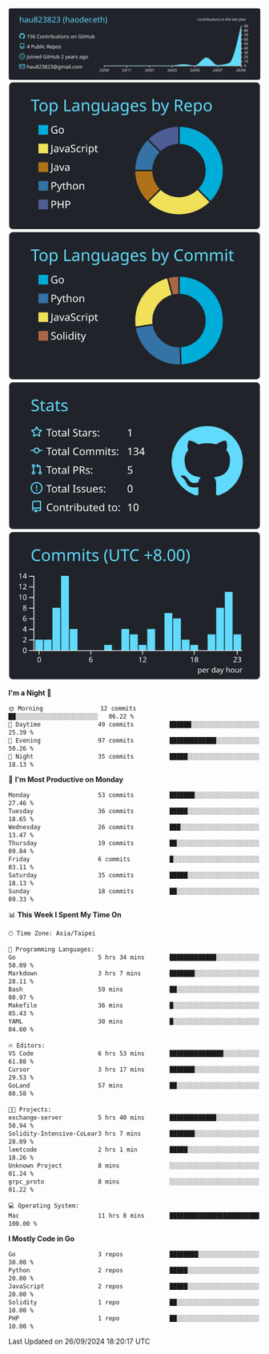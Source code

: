 [![](https://raw.githubusercontent.com/hau823823/hau823823/master/profile-summary-card-output/react/0-profile-details.svg)](https://github.com/vn7n24fzkq/github-profile-summary-cards)
[![](https://raw.githubusercontent.com/hau823823/hau823823/master/profile-summary-card-output/react/1-repos-per-language.svg)](https://github.com/vn7n24fzkq/github-profile-summary-cards) [![](https://raw.githubusercontent.com/hau823823/hau823823/master/profile-summary-card-output/react/2-most-commit-language.svg)](https://github.com/vn7n24fzkq/github-profile-summary-cards)
[![](https://raw.githubusercontent.com/hau823823/hau823823/master/profile-summary-card-output/react/3-stats.svg)](https://github.com/vn7n24fzkq/github-profile-summary-cards) [![](https://raw.githubusercontent.com/hau823823/hau823823/master/profile-summary-card-output/react/4-productive-time.svg)](https://github.com/vn7n24fzkq/github-profile-summary-cards)

<!--START_SECTION:waka-->
**I'm a Night 🦉** 

```text
🌞 Morning                12 commits          ██░░░░░░░░░░░░░░░░░░░░░░░   06.22 % 
🌆 Daytime                49 commits          ██████░░░░░░░░░░░░░░░░░░░   25.39 % 
🌃 Evening                97 commits          █████████████░░░░░░░░░░░░   50.26 % 
🌙 Night                  35 commits          █████░░░░░░░░░░░░░░░░░░░░   18.13 % 
```
📅 **I'm Most Productive on Monday** 

```text
Monday                   53 commits          ███████░░░░░░░░░░░░░░░░░░   27.46 % 
Tuesday                  36 commits          █████░░░░░░░░░░░░░░░░░░░░   18.65 % 
Wednesday                26 commits          ███░░░░░░░░░░░░░░░░░░░░░░   13.47 % 
Thursday                 19 commits          ██░░░░░░░░░░░░░░░░░░░░░░░   09.84 % 
Friday                   6 commits           █░░░░░░░░░░░░░░░░░░░░░░░░   03.11 % 
Saturday                 35 commits          █████░░░░░░░░░░░░░░░░░░░░   18.13 % 
Sunday                   18 commits          ██░░░░░░░░░░░░░░░░░░░░░░░   09.33 % 
```


📊 **This Week I Spent My Time On** 

```text
🕑︎ Time Zone: Asia/Taipei

💬 Programming Languages: 
Go                       5 hrs 34 mins       █████████████░░░░░░░░░░░░   50.09 % 
Markdown                 3 hrs 7 mins        ███████░░░░░░░░░░░░░░░░░░   28.11 % 
Bash                     59 mins             ██░░░░░░░░░░░░░░░░░░░░░░░   08.97 % 
Makefile                 36 mins             █░░░░░░░░░░░░░░░░░░░░░░░░   05.43 % 
YAML                     30 mins             █░░░░░░░░░░░░░░░░░░░░░░░░   04.60 % 

🔥 Editors: 
VS Code                  6 hrs 53 mins       ███████████████░░░░░░░░░░   61.88 % 
Cursor                   3 hrs 17 mins       ███████░░░░░░░░░░░░░░░░░░   29.53 % 
GoLand                   57 mins             ██░░░░░░░░░░░░░░░░░░░░░░░   08.58 % 

🐱‍💻 Projects: 
exchange-server          5 hrs 40 mins       █████████████░░░░░░░░░░░░   50.94 % 
Solidity-Intensive-CoLear3 hrs 7 mins        ███████░░░░░░░░░░░░░░░░░░   28.09 % 
leetcode                 2 hrs 1 min         █████░░░░░░░░░░░░░░░░░░░░   18.26 % 
Unknown Project          8 mins              ░░░░░░░░░░░░░░░░░░░░░░░░░   01.24 % 
grpc_proto               8 mins              ░░░░░░░░░░░░░░░░░░░░░░░░░   01.22 % 

💻 Operating System: 
Mac                      11 hrs 8 mins       █████████████████████████   100.00 % 
```

**I Mostly Code in Go** 

```text
Go                       3 repos             ████████░░░░░░░░░░░░░░░░░   30.00 % 
Python                   2 repos             █████░░░░░░░░░░░░░░░░░░░░   20.00 % 
JavaScript               2 repos             █████░░░░░░░░░░░░░░░░░░░░   20.00 % 
Solidity                 1 repo              ██░░░░░░░░░░░░░░░░░░░░░░░   10.00 % 
PHP                      1 repo              ██░░░░░░░░░░░░░░░░░░░░░░░   10.00 % 
```




 Last Updated on 26/09/2024 18:20:17 UTC
<!--END_SECTION:waka-->
